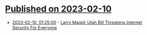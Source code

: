 # [Published on 2023-02-10](index.md)

* [2023-02-10, 01:25:00](https://yro.slashdot.org/story/23/02/09/225236/larry-magid-utah-bill-threatens-internet-security-for-everyone?utm_source=rss1.0mainlinkanon&utm_medium=feed) - [Larry Magid: Utah Bill Threatens Internet Security For Everyone](https://yro.slashdot.org/story/23/02/09/225236/larry-magid-utah-bill-threatens-internet-security-for-everyone?utm_source=rss1.0mainlinkanon&utm_medium=feed)
